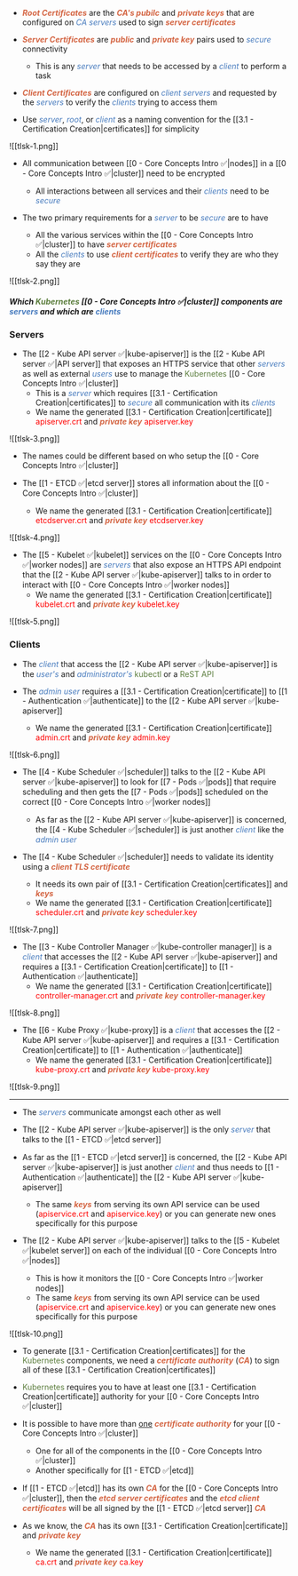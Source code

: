 - <b><i><span style="color:#d46644">Root Certificates</span></i></b> are the <b><i><span style="color:#d46644">CA's pubilc</span></i></b> and <b><i><span style="color:#d46644">private keys</span></i></b> that are configured on <i><span style="color:#477bbe">CA servers</span></i> used to sign <b><i><span style="color:#d46644">server certificates</span></i></b>

- <b><i><span style="color:#d46644">Server Certificates</span></i></b> are <b><i><span style="color:#d46644">public</span></i></b> and <b><i><span style="color:#d46644">private key</span></i></b> pairs used to <i><span style="color:#477bbe">secure</span></i> connectivity
	- This is any <i><span style="color:#477bbe">server</span></i> that needs to be accessed by a <i><span style="color:#477bbe">client</span></i> to perform a task

- <b><i><span style="color:#d46644">Client Certificates</span></i></b> are configured on <i><span style="color:#477bbe">client servers</span></i> and requested by the <i><span style="color:#477bbe">servers</span></i> to verify the <i><span style="color:#477bbe">clients</span></i> trying to access them

- Use <i><span style="color:#477bbe">server</span></i>, <i><span style="color:#477bbe">root</span></i>, or <i><span style="color:#477bbe">client</span></i> as a naming convention for the [[3.1 - Certification Creation|certificates]] for simplicity

![[tlsk-1.png]]

- All communication between [[0 - Core Concepts Intro ✅|nodes]] in a [[0 - Core Concepts Intro ✅|cluster]] need to be encrypted
	- All interactions between all services and their <i><span style="color:#477bbe">clients</span></i> need to be <i><span style="color:#477bbe">secure</span></i>

- The two primary requirements for a <i><span style="color:#477bbe">server</span></i> to be <i><span style="color:#477bbe">secure</span></i> are to have
	- All the various services within the [[0 - Core Concepts Intro ✅|cluster]] to have <b><i><span style="color:#d46644">server certificates</span></i></b>
	- All the <i><span style="color:#477bbe">clients</span></i> to use <b><i><span style="color:#d46644">client certificates</span></i></b> to verify they are who they say they are

![[tlsk-2.png]]

##### Which <span style="color:#5c7e3e">Kubernetes</span> [[0 - Core Concepts Intro ✅|cluster]] components are <i><span style="color:#477bbe">servers</span></i> and which are <i><span style="color:#477bbe">clients</span></i>

### Servers

- The [[2 - Kube API server ✅|kube-apiserver]] is the [[2 - Kube API server ✅|API server]] that exposes an HTTPS service that other <i><span style="color:#477bbe">servers</span></i> as well as external <i><span style="color:#477bbe">users</span></i> use to manage the <span style="color:#5c7e3e">Kubernetes</span> [[0 - Core Concepts Intro ✅|cluster]]
	- This is a <i><span style="color:#477bbe">server</span></i> which requires [[3.1 - Certification Creation|certificates]] to <i><span style="color:#477bbe">secure</span></i> all communication with its <i><span style="color:#477bbe">clients</span></i>
	- We name the generated [[3.1 - Certification Creation|certificate]] <span style="color:red">apiserver.crt</span> and <b><i><span style="color:#d46644">private key</span></i></b> <span style="color:red">apiserver.key</span>

![[tlsk-3.png]]

- The names could be different based on who setup the [[0 - Core Concepts Intro ✅|cluster]]

- The [[1 - ETCD ✅|etcd server]] stores all information about the [[0 - Core Concepts Intro ✅|cluster]]
	- We name the generated [[3.1 - Certification Creation|certificate]] <span style="color:red">etcdserver.crt</span> and <b><i><span style="color:#d46644">private key</span></i></b> <span style="color:red">etcdserver.key</span>

![[tlsk-4.png]]

- The [[5 - Kubelet ✅|kubelet]] services on the [[0 - Core Concepts Intro ✅|worker nodes]] are <i><span style="color:#477bbe">servers</span></i> that also expose an HTTPS API endpoint that the [[2 - Kube API server ✅|kube-apiserver]] talks to in order to interact with [[0 - Core Concepts Intro ✅|worker nodes]]
	- We name the generated [[3.1 - Certification Creation|certificate]] <span style="color:red">kubelet.crt</span> and <b><i><span style="color:#d46644">private key</span></i></b> <span style="color:red">kubelet.key</span>

![[tlsk-5.png]]

### Clients

- The <i><span style="color:#477bbe">client</span></i> that access the [[2 - Kube API server ✅|kube-apiserver]] is the <i><span style="color:#477bbe">user's</span></i> and <i><span style="color:#477bbe">administrator's</span></i> <span style="color:#5c7e3e">kubectl</span> or a <span style="color:#5c7e3e">ReST API</span>

- The <i><span style="color:#477bbe">admin user</span></i> requires a [[3.1 - Certification Creation|certificate]] to [[1 - Authentication ✅|authenticate]] to the [[2 - Kube API server ✅|kube-apiserver]]
	- We name the generated [[3.1 - Certification Creation|certificate]] <span style="color:red">admin.crt</span> and <b><i><span style="color:#d46644">private key</span></i></b> <span style="color:red">admin.key</span>

![[tlsk-6.png]]

- The [[4 - Kube Scheduler ✅|scheduler]] talks to the [[2 - Kube API server ✅|kube-apiserver]] to look for [[7 - Pods ✅|pods]] that require scheduling and then gets the [[7 - Pods ✅|pods]] scheduled on the correct [[0 - Core Concepts Intro ✅|worker nodes]]
	- As far as the [[2 - Kube API server ✅|kube-apiserver]] is concerned, the [[4 - Kube Scheduler ✅|scheduler]] is just another <i><span style="color:#477bbe">client</span></i> like the <i><span style="color:#477bbe">admin user</span></i>

- The [[4 - Kube Scheduler ✅|scheduler]] needs to validate its identity using a <b><i><span style="color:#d46644">client TLS certificate</span></i></b>
	- It needs its own pair of [[3.1 - Certification Creation|certificates]] and <b><i><span style="color:#d46644">keys</span></i></b>
	- We name the generated [[3.1 - Certification Creation|certificate]] <span style="color:red">scheduler.crt</span> and <b><i><span style="color:#d46644">private key</span></i></b> <span style="color:red">scheduler.key</span>

![[tlsk-7.png]]

- The [[3 - Kube Controller Manager ✅|kube-controller manager]] is a <i><span style="color:#477bbe">client</span></i> that accesses the [[2 - Kube API server ✅|kube-apiserver]] and requires a [[3.1 - Certification Creation|certificate]] to [[1 - Authentication ✅|authenticate]]
	- We name the generated [[3.1 - Certification Creation|certificate]] <span style="color:red">controller-manager.crt</span> and <b><i><span style="color:#d46644">private key</span></i></b> <span style="color:red">controller-manager.key</span>

![[tlsk-8.png]]

- The [[6 - Kube Proxy ✅|kube-proxy]] is a <i><span style="color:#477bbe">client</span></i> that accesses the [[2 - Kube API server ✅|kube-apiserver]] and requires a [[3.1 - Certification Creation|certificate]] to [[1 - Authentication ✅|authenticate]]
	- We name the generated [[3.1 - Certification Creation|certificate]] <span style="color:red">kube-proxy.crt</span> and <b><i><span style="color:#d46644">private key</span></i></b> <span style="color:red">kube-proxy.key</span>

![[tlsk-9.png]]

------------------------------------------------------------------------------

- The <i><span style="color:#477bbe">servers</span></i> communicate amongst each other as well

- The [[2 - Kube API server ✅|kube-apiserver]] is the only <i><span style="color:#477bbe">server</span></i> that talks to the [[1 - ETCD ✅|etcd server]]

- As far as the [[1 - ETCD ✅|etcd server]] is concerned, the [[2 - Kube API server ✅|kube-apiserver]] is just another <i><span style="color:#477bbe">client</span></i> and thus needs to [[1 - Authentication ✅|authenticate]] the [[2 - Kube API server ✅|kube-apiserver]]
	- The same <b><i><span style="color:#d46644">keys</span></i></b> from serving its own API service can be used (<span style="color:red">apiservice.crt</span> and <span style="color:red">apiservice.key</span>) or you can generate new ones specifically for this purpose

- The [[2 - Kube API server ✅|kube-apiserver]] talks to the [[5 - Kubelet ✅|kubelet server]] on each of the individual [[0 - Core Concepts Intro ✅|nodes]]
	- This is how it monitors the [[0 - Core Concepts Intro ✅|worker nodes]]
	- The same <b><i><span style="color:#d46644">keys</span></i></b> from serving its own API service can be used (<span style="color:red">apiservice.crt</span> and <span style="color:red">apiservice.key</span>) or you can generate new ones specifically for this purpose

![[tlsk-10.png]]

- To generate [[3.1 - Certification Creation|certificates]] for the <span style="color:#5c7e3e">Kubernetes</span> components, we need a <b><i><span style="color:#d46644">certificate authority</span></i></b> (<b><i><span style="color:#d46644">CA</span></i></b>) to sign all of these [[3.1 - Certification Creation|certificates]]

- <span style="color:#5c7e3e">Kubernetes</span> requires you to have at least one [[3.1 - Certification Creation|certificate]] authority for your [[0 - Core Concepts Intro ✅|cluster]]

- It is possible to have more than <u>one</u> <b><i><span style="color:#d46644">certificate authority</span></i></b> for your [[0 - Core Concepts Intro ✅|cluster]]
	- One for all of the components in the [[0 - Core Concepts Intro ✅|cluster]]
	- Another specifically for [[1 - ETCD ✅|etcd]]

- If [[1 - ETCD ✅|etcd]] has its own <b><i><span style="color:#d46644">CA</span></i></b> for the [[0 - Core Concepts Intro ✅|cluster]], then the <b><i><span style="color:#d46644">etcd server certificates</span></i></b> and the <b><i><span style="color:#d46644">etcd client certificates</span></i></b> will be all signed by the [[1 - ETCD ✅|etcd server]] <b><i><span style="color:#d46644">CA</span></i></b>

- As we know, the <b><i><span style="color:#d46644">CA</span></i></b> has its own [[3.1 - Certification Creation|certificate]] and <b><i><span style="color:#d46644">private key</span></i></b>
	- We name the generated [[3.1 - Certification Creation|certificate]] <span style="color:red">ca.crt</span> and <b><i><span style="color:#d46644">private key</span></i></b> <span style="color:red">ca.key</span>